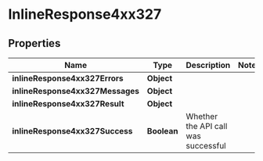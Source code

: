 # InlineResponse4xx327

## Properties
Name | Type | Description | Notes
------------ | ------------- | ------------- | -------------
**inlineResponse4xx327Errors** | **Object** |  | 
**inlineResponse4xx327Messages** | **Object** |  | 
**inlineResponse4xx327Result** | **Object** |  | 
**inlineResponse4xx327Success** | **Boolean** | Whether the API call was successful | 
